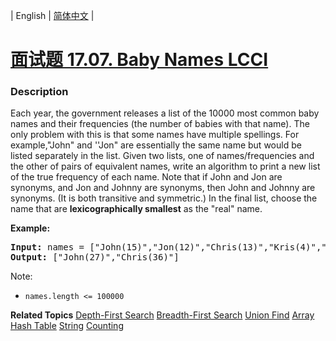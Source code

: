 | English | [简体中文](README.md) |

# [面试题 17.07. Baby Names LCCI](https://leetcode-cn.com/problems/baby-names-lcci)
 ### Description
<p>Each year, the government releases a list of the 10000 most common baby names and their frequencies (the number of babies with that name). The only problem with this is that some names have multiple spellings. For example,&quot;John&quot; and &#39;&#39;Jon&quot; are essentially the same name but would be listed separately in the list. Given two lists, one of names/frequencies and the other of pairs of equivalent names, write an algorithm to print a new list of the true frequency of each name. Note that if John and Jon are synonyms, and Jon and Johnny are synonyms, then John and Johnny are synonyms. (It is both transitive and symmetric.) In the final list, choose the name that are <strong>lexicographically smallest</strong> as the &quot;real&quot; name.</p>

<p><strong>Example: </strong></p>

<pre>
<strong>Input: </strong>names = [&quot;John(15)&quot;,&quot;Jon(12)&quot;,&quot;Chris(13)&quot;,&quot;Kris(4)&quot;,&quot;Christopher(19)&quot;], synonyms = [&quot;(Jon,John)&quot;,&quot;(John,Johnny)&quot;,&quot;(Chris,Kris)&quot;,&quot;(Chris,Christopher)&quot;]
<strong>Output: </strong>[&quot;John(27)&quot;,&quot;Chris(36)&quot;]</pre>

<p>Note:</p>

<ul>
	<li><code>names.length &lt;= 100000</code></li>
</ul>

**Related Topics**  [Depth-First Search](https://leetcode-cn.com/tag/depth-first-search) [Breadth-First Search](https://leetcode-cn.com/tag/breadth-first-search) [Union Find](https://leetcode-cn.com/tag/union-find) [Array](https://leetcode-cn.com/tag/array) [Hash Table](https://leetcode-cn.com/tag/hash-table) [String](https://leetcode-cn.com/tag/string) [Counting](https://leetcode-cn.com/tag/counting) 